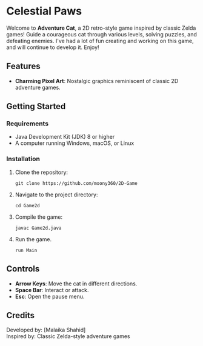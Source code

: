 # Celestial Paws

Welcome to **Adventure Cat**, a 2D retro-style game inspired by classic Zelda games! Guide a courageous cat through various levels, solving puzzles, and defeating enemies.
I've had a lot of fun creating and working on this game, and will continue to develop it. Enjoy!

## Features
- **Charming Pixel Art**: Nostalgic graphics reminiscent of classic 2D adventure games.

## Getting Started
### Requirements
- Java Development Kit (JDK) 8 or higher
- A computer running Windows, macOS, or Linux

### Installation
1. Clone the repository:
   ```
   git clone https://github.com/moony360/2D-Game
   ```
2. Navigate to the project directory:
   ```
   cd Game2d
   ```
3. Compile the game:
   ```
   javac Game2d.java
   ```
4. Run the game.
   ```
   run Main

## Controls
- **Arrow Keys**: Move the cat in different directions.
- **Space Bar**: Interact or attack.
- **Esc**: Open the pause menu.


## Credits
Developed by: [Malaika Shahid]  
Inspired by: Classic Zelda-style adventure games
